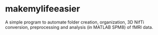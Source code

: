 makemylifeeasier
================
A simple program to automate folder creation, organization, 3D NifTi conversion, 
preprocessing and analysis (in MATLAB SPM8) of fMRI data. 
